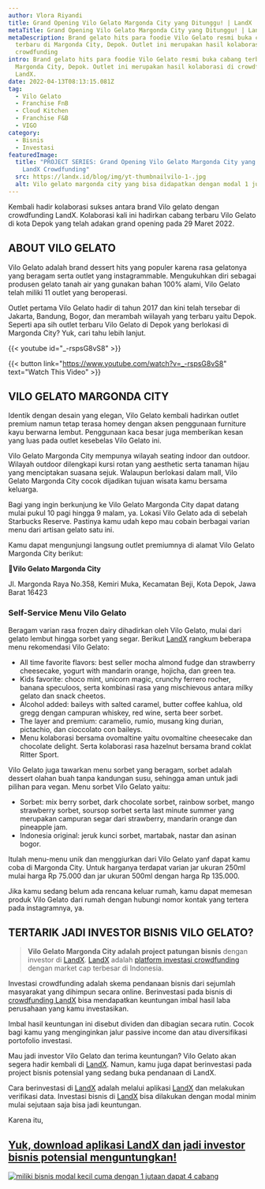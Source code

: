 ```yaml
---
author: Vlora Riyandi
title: Grand Opening Vilo Gelato Margonda City yang Ditunggu! | LandX
metaTitle: Grand Opening Vilo Gelato Margonda City yang Ditunggu! | LandX
metaDescription: Brand gelato hits para foodie Vilo Gelato resmi buka cabang
  terbaru di Margonda City, Depok. Outlet ini merupakan hasil kolaborasi di
  crowdfunding
intro: Brand gelato hits para foodie Vilo Gelato resmi buka cabang terbaru di
  Margonda City, Depok. Outlet ini merupakan hasil kolaborasi di crowdfunding di
  LandX.
date: 2022-04-13T08:13:15.081Z
tag:
  - Vilo Gelato
  - Franchise FnB
  - Cloud Kitchen
  - Franchise F&B
  - VIGO
category:
  - Bisnis
  - Investasi
featuredImage:
  title: "PROJECT SERIES: Grand Opening Vilo Gelato Margonda City yang Dinanti! |
    LandX Crowdfunding"
  src: https://landx.id/blog/img/yt-thumbnailvilo-1-.jpg
  alt: Vilo gelato margonda city yang bisa didapatkan dengan modal 1 juta
---
```

Kembali hadir kolaborasi sukses antara brand Vilo gelato dengan crowdfunding LandX. Kolaborasi kali ini hadirkan cabang terbaru Vilo Gelato di kota Depok yang telah adakan grand opening pada 29 Maret 2022.

## ABOUT VILO GELATO

Vilo Gelato adalah brand dessert hits yang populer karena rasa gelatonya yang beragam serta outlet yang instagrammable. Mengukuhkan diri sebagai produsen gelato tanah air yang gunakan bahan 100% alami, Vilo Gelato telah miliki 11 outlet yang beroperasi.

Outlet pertama Vilo Gelato hadir di tahun 2017 dan kini telah tersebar di Jakarta, Bandung, Bogor, dan merambah wiilayah yang terbaru yaitu Depok. Seperti apa sih outlet terbaru Vilo Gelato di Depok yang berlokasi di Margonda City? Yuk, cari tahu lebih lanjut.

{{< youtube id="_-rspsG8vS8" >}}

{{< button link="https://www.youtube.com/watch?v=_-rspsG8vS8" text="Watch This Video" >}}

## VILO GELATO MARGONDA CITY

Identik dengan desain yang elegan, Vilo Gelato kembali hadirkan outlet premium namun tetap terasa homey dengan aksen penggunaan furniture kayu berwarna lembut. Penggunaan kaca besar juga memberikan kesan yang luas pada outlet kesebelas Vilo Gelato ini.

Vilo Gelato Margonda City mempunya wilayah seating indoor dan outdoor. Wilayah outdoor dilengkapi kursi rotan yang aesthetic serta tanaman hijau yang menciptakan suasana sejuk. Walaupun berlokasi dalam mall, Vilo Gelato Margonda City cocok dijadikan tujuan wisata kamu bersama keluarga.

Bagi yang ingin berkunjung ke Vilo Gelato Margonda City dapat datang mulai pukul 10 pagi hingga 9 malam, ya. Lokasi Vilo Gelato ada di sebelah Starbucks Reserve. Pastinya kamu udah kepo mau cobain berbagai varian menu dari artisan gelato satu ini.

Kamu dapat mengunjungi langsung outlet premiumnya di alamat Vilo Gelato Margonda City berikut:

📍**Vilo Gelato Margonda City** 

Jl. Margonda Raya No.358, Kemiri Muka, Kecamatan Beji, Kota Depok, Jawa Barat 16423

### Self-Service Menu Vilo Gelato

Beragam varian rasa frozen dairy dihadirkan oleh Vilo Gelato, mulai dari gelato lembut hingga sorbet yang segar. Berikut [LandX](https://landx.id/) rangkum beberapa menu rekomendasi Vilo Gelato:

* All time favorite flavors: best seller mocha almond fudge dan strawberry cheesecake, yogurt with mandarin orange, hojicha, dan green tea.
* Kids favorite: choco mint, unicorn magic, crunchy ferrero rocher, banana speculoos, serta kombinasi rasa yang mischievous antara milky gelato dan snack cheetos.
* Alcohol added: baileys with salted caramel, butter coffee kahlua, old gregg dengan campuran whiskey, red wine, serta beer sorbet.
* The layer and premium: caramelio, rumio, musang king durian, pictachio, dan cioccolato con baileys.
* Menu kolaborasi bersama ovomaltine yaitu ovomaltine cheesecake dan chocolate delight. Serta kolaborasi rasa hazelnut bersama brand coklat Ritter Sport.

Vilo Gelato juga tawarkan menu sorbet yang beragam, sorbet adalah dessert olahan buah tanpa kandungan susu, sehingga aman untuk jadi pilihan para vegan. Menu sorbet Vilo Gelato yaitu:

* Sorbet: mix berry sorbet, dark chocolate sorbet, rainbow sorbet, mango strawberry sorbet, soursop sorbet serta last minute summer yang merupakan campuran segar dari strawberry, mandarin orange dan pineapple jam.
* Indonesia original: jeruk kunci sorbet, martabak, nastar dan asinan bogor.

Itulah menu-menu unik dan menggiurkan dari Vilo Gelato yanf dapat kamu coba di Margonda City. Untuk harganya terdapat varian jar ukuran 250ml mulai harga Rp 75.000 dan jar ukuran 500ml dengan harga Rp 135.000.

Jika kamu sedang belum ada rencana keluar rumah, kamu dapat memesan produk Vilo Gelato dari rumah dengan hubungi nomor kontak yang tertera pada instagramnya, ya.

## TERTARIK JADI INVESTOR BISNIS VILO GELATO?

> **Vilo Gelato Margonda City adalah project patungan bisnis** dengan investor di [LandX](https://landx.id/). [LandX](https://landx.id/) adalah [platform investasi crowdfunding](https://landx.id/) dengan market cap terbesar di Indonesia. 

Investasi crowdfunding adalah skema pendanaan bisnis dari sejumlah masyarakat yang dihimpun secara online. Berinvestasi pada bisnis di [crowdfunding LandX](https://landx.id/) bisa mendapatkan keuntungan imbal hasil laba perusahaan yang kamu investasikan.

Imbal hasil keuntungan ini disebut dividen dan dibagian secara rutin. Cocok bagi kamu yang menginginkan jalur passive income dan atau diversifikasi portofolio investasi.

Mau jadi investor Vilo Gelato dan terima keuntungan? Vilo Gelato akan segera hadir kembali di [LandX](https://landx.id/). Namun, kamu juga dapat berinvestasi pada project bisnis potensial yang sedang buka pendanaan di LandX.

Cara berinvestasi di [LandX](https://landx.id/) adalah melalui aplikasi [LandX](https://landx.id/) dan melakukan verifikasi data. Investasi bisnis di [LandX](https://landx.id/) bisa dilakukan dengan modal minim mulai sejutaan saja bisa jadi keuntungan.

Karena itu,

## [Yuk, download aplikasi LandX dan jadi investor bisnis potensial menguntungkan!](https://landx.id/project/?utm_source=Blog&utm_medium=organic+keyword&utm_campaign=blog&utm_id=Blog)

[![miliki bisnis modal kecil cuma dengan 1 jutaan dapat 4 cabang ](https://accountgram-production.sfo2.cdn.digitaloceanspaces.com/landx_ghost/2021/11/jadi-owner-bisnis-hanya-1-jutaan-dengan-cuan-yang-sangat-menjanjikan.png)](https://landx.id/project/?utm_source=Blog&utm_medium=organic+keyword&utm_campaign=blog&utm_id=Blog)